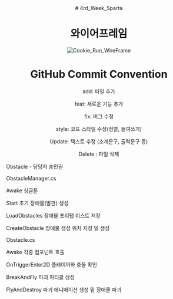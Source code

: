 <div align="center">
# 4rd_Week_Sparta

# 와이어프레임
![Cookie_Run_WireFrame](https://github.com/user-attachments/assets/386db7b9-8766-4f43-86bf-fc9d5f2bbc2c)


# GitHub Commit Convention
add: 파일 추가

feat: 새로운 기능 추가

fix: 버그 수정

style: 코드 스타일 수정(정렬, 들여쓰기)

Update: 텍스트 수정 (소개문구, 출력문구 등)

Delete : 파일 삭제
</div>


Obstacle - 담당자 송민권

ObstacleManager.cs

Awake
싱글톤

Start
초기 장애물(발판) 생성

LoadObstacles
장애물 프리팹 리스트 저장

CreateObstacle
장애물 생성 위치 지정 밑 생성


Obstacle.cs

Awake
각종 컴포넌트 호출

OnTriggerEnter2D
플레이어와 충돌 확인

BreakAndFly
파괴 파티클 생성

FlyAndDestroy
파괴 애니메이션 생성 밑 장애물 파괴
